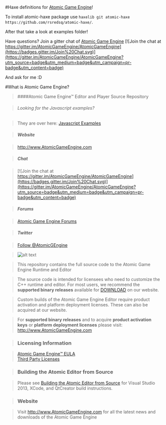 #Haxe definitions for [Atomic Game Engine](https://github.com/AtomicGameEngine/AtomicGameEngine)!

To install atomic-haxe package use `haxelib git atomic-haxe https://github.com/rsredsq/atomic-haxe/`.

After that take a look at examples folder!

Have questions? Join a gitter chat of [Atomic Game Engine](https://github.com/AtomicGameEngine/AtomicGameEngine) [![Join the chat at https://gitter.im/AtomicGameEngine/AtomicGameEngine](https://badges.gitter.im/Join%20Chat.svg)](https://gitter.im/AtomicGameEngine/AtomicGameEngine?utm_source=badge&utm_medium=badge&utm_campaign=pr-badge&utm_content=badge)

And ask for me :D


#What is Atomic Game Engine?


>####Atomic Game Engine™ Editor and Player Source Repository

>###### Looking for the Javascript examples?

>They are over here: <a href="https://github.com/AtomicGameEngine/AtomicExamples">Javascript Examples</a>

>##### Website

><a href="http://atomicgameengine.com">http://www.AtomicGameEngine.com</a>

>##### Chat

>[![Join the chat at https://gitter.im/AtomicGameEngine/AtomicGameEngine](https://badges.gitter.im/Join%20Chat.svg)](https://gitter.im/AtomicGameEngine/AtomicGameEngine?utm_source=badge&utm_medium=badge&utm_campaign=pr-badge&utm_content=badge)

>##### Forums

><a href="http://atomicgameengine.com/forum">Atomic Game Engine Forums</a>

>##### Twitter

><a href="https://twitter.com/AtomicGEngine">Follow @AtomicGEngine</a>

>[WelcomeScreen]: https://github.com/AtomicGameEngine/AtomicExamples/wiki/images/WelcomeScreen.png

>![alt text][WelcomeScreen]

>This repository contains the full source code to the Atomic Game Engine Runtime and Editor

>The source code is intended for licensees who need to customize the C++ runtime and editor.  For most users, we recommend the **supported binary releases** available for [DOWNLOAD](http://atomicgameengine.com/download) on our website.

>Custom builds of the Atomic Game Engine Editor require product activation and platform deployment licenses.  These can also be acquired at our website.

>For **supported binary releases** and to acquire **product activation keys** or **platform deployment licenses** please visit: http://www.AtomicGameEngine.com

>### Licensing Information

>[Atomic Game Engine™ EULA](https://github.com/AtomicGameEngine/AtomicRuntime/blob/master/LICENSE.md)  
>[Third Party Licenses](https://github.com/AtomicGameEngine/AtomicRuntime/blob/master/THIRDPARTY_LICENSE.md)

>### Building the Atomic Editor from Source

>Please see [Building the Atomic Editor from Source](https://github.com/AtomicGameEngine/AtomicGameEngine/wiki/Building-the-Atomic-Editor-from-Source) for Visual Studio 2013, XCode, and QtCreator build instructions.

>### Website

>Visit http://www.AtomicGameEngine.com for all the latest news and downloads of the Atomic Game Engine
